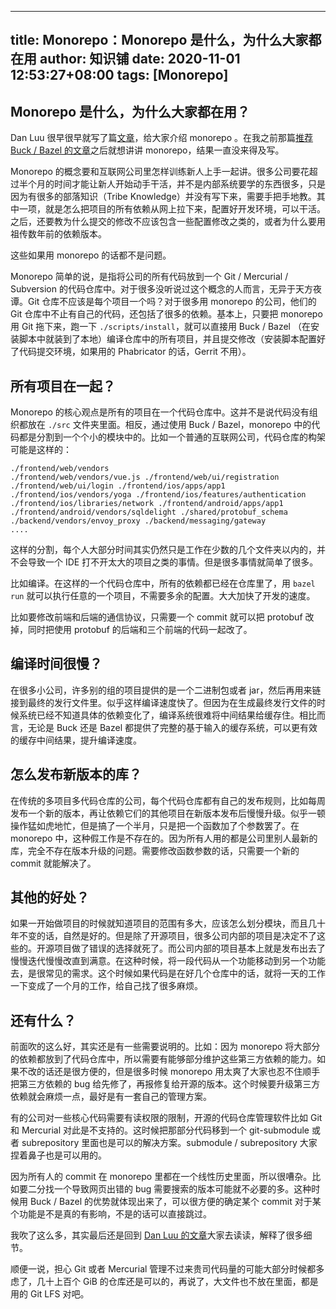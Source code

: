 
---
title: Monorepo：Monorepo 是什么，为什么大家都在用
author: 知识铺
date: 2020-11-01 12:53:27+08:00
tags: [Monorepo]
---
## Monorepo 是什么，为什么大家都在用？

Dan Luu 很早很早就写了篇[文章](https://zshipu.com/t?url=https://link.zhihu.com/?target=https%3A//danluu.com/monorepo/)，给大家介绍 monorepo 。在我之前那篇[推荐 Buck / Bazel 的文章](https://zshipu.com/t?url=https://zhuanlan.zhihu.com/p/53287816)之后就想讲讲 monorepo，结果一直没来得及写。

Monorepo 的概念要和互联网公司里怎样训练新人上手一起讲。很多公司要花超过半个月的时间才能让新人开始动手干活，并不是内部系统要学的东西很多，只是因为有很多的部落知识（Tribe Knowledge）并没有写下来，需要手把手地教。其中一项，就是怎么把项目的所有依赖从网上拉下来，配置好开发环境，可以干活。之后，还要教为什么提交的修改不应该包含一些配置修改之类的，或者为什么要用祖传数年前的依赖版本。

这些如果用 monorepo 的话都不是问题。

Monorepo 简单的说，是指将公司的所有代码放到一个 Git / Mercurial / Subversion 的代码仓库中。对于很多没听说过这个概念的人而言，无异于天方夜谭。Git 仓库不应该是每个项目一个吗？对于很多用 monorepo 的公司，他们的 Git 仓库中不止有自己的代码，还包括了很多的依赖。基本上，只要把 monorepo 用 Git 拖下来，跑一下 ```./scripts/install```，就可以直接用 Buck / Bazel （在安装脚本中就装到了本地）编译仓库中的所有项目，并且提交修改（安装脚本配置好了代码提交环境，如果用的 Phabricator 的话，Gerrit 不用）。

## 所有项目在一起？

Monorepo 的核心观点是所有的项目在一个代码仓库中。这并不是说代码没有组织都放在 ```./src``` 文件夹里面。相反，通过使用 Buck / Bazel，monorepo 中的代码都是分割到一个个小的模块中的。比如一个普通的互联网公司，代码仓库的构架可能是这样的：

 <code class="language-text">./frontend/web/vendors
./frontend/web/vendors/vue.js
./frontend/web/ui/registration
./frontend/web/ui/login
./frontend/ios/apps/app1
./frontend/ios/vendors/yoga
./frontend/ios/features/authentication
./frontend/ios/libraries/network
./frontend/android/apps/app1
./frontend/android/vendors/sqldelight
./shared/protobuf_schema
./backend/vendors/envoy_proxy
./backend/messaging/gateway
....</code>

这样的分割，每个人大部分时间其实仍然只是工作在少数的几个文件夹以内的，并不会导致一个 IDE 打不开太大的项目之类的事情。但是很多事情就简单了很多。

比如编译。在这样的一个代码仓库中，所有的依赖都已经在仓库里了，用 ```bazel run``` 就可以执行任意的一个项目，不需要多余的配置。大大加快了开发的速度。

比如要修改前端和后端的通信协议，只需要一个 commit 就可以把 protobuf 改掉，同时把使用 protobuf 的后端和三个前端的代码一起改了。

## 编译时间很慢？

在很多小公司，许多别的组的项目提供的是一个二进制包或者 jar，然后再用来链接到最终的发行文件里。似乎这样编译速度快了。但因为在生成最终发行文件的时候系统已经不知道具体的依赖变化了，编译系统很难将中间结果给缓存住。相比而言，无论是 Buck 还是 Bazel 都提供了完整的基于输入的缓存系统，可以更有效的缓存中间结果，提升编译速度。

## 怎么发布新版本的库？

在传统的多项目多代码仓库的公司，每个代码仓库都有自己的发布规则，比如每周发布一个新的版本，再让依赖它们的其他项目在新版本发布后慢慢升级。似乎一顿操作猛如虎地忙，但是搞了一个半月，只是把一个函数加了个参数罢了。在 monorepo 中，这种假工作是不存在的。因为所有人用的都是公司里别人最新的库，完全不存在版本升级的问题。需要修改函数参数的话，只需要一个新的 commit 就能解决了。

## 其他的好处？

如果一开始做项目的时候就知道项目的范围有多大，应该怎么划分模块，而且几十年不变的话，自然是好的。但是除了开源项目，很多公司内部的项目是决定不了这些的。开源项目做了错误的选择就死了。而公司内部的项目基本上就是发布出去了慢慢迭代慢慢改直到满意。在这种时候，将一段代码从一个功能移动到另一个功能去，是很常见的需求。这个时候如果代码是在好几个仓库中的话，就将一天的工作一下变成了一个月的工作，给自己找了很多麻烦。

## 还有什么？

前面吹的这么好，其实还是有一些需要说明的。比如：因为 monorepo 将大部分的依赖都放到了代码仓库中，所以需要有能够部分维护这些第三方依赖的能力。如果不改的话还是很方便的，但是很多时候 monorepo 用太爽了大家也忍不住顺手把第三方依赖的 bug 给先修了，再报修复给开源的版本。这个时候要升级第三方依赖就会麻烦一点，最好是有一套自己的管理方案。

有的公司对一些核心代码需要有读权限的限制，开源的代码仓库管理软件比如 Git 和 Mercurial 对此是不支持的。这时候把那部分代码移到一个 git-submodule 或者 subrepository 里面也是可以的解决方案。submodule / subrepository 大家捏着鼻子也是可以用的。

因为所有人的 commit 在 monorepo 里都在一个线性历史里面，所以很嘈杂。比如要二分找一个导致网页出错的 bug 需要搜索的版本可能就不必要的多。这种时候用 Buck / Bazel 的优势就体现出来了，可以很方便的确定某个 commit 对于某个功能是不是真的有影响，不是的话可以直接跳过。

我吹了这么多，其实最后还是回到 [Dan Luu 的文章](https://zshipu.com/t?url=https://link.zhihu.com/?target=https%3A//danluu.com/monorepo/)大家去读读，解释了很多细节。

顺便一说，担心 Git 或者 Mercurial 管理不过来贵司代码量的可能大部分时候都多虑了，几十上百个 GiB 的仓库还是可以的，再说了，大文件也不放在里面，都是用的 Git LFS 对吧。


